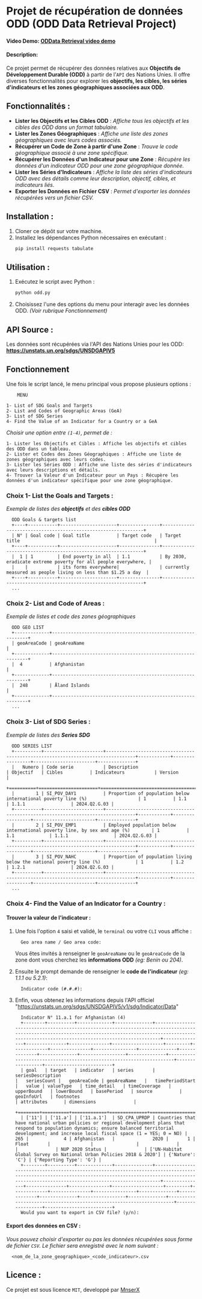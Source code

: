 # Projet de récupération de données ODD (ODD Data Retrieval Project)

#### Video Demo:  [ODData Retrieval video demo](https://www.youtube.com/watch?v=LfaMVlDaQ24)

#### Description:
Ce projet permet de récupérer des données relatives aux **Objectifs de Développement Durable (ODD)** à partir de l'`API` des Nations Unies. Il offre diverses fonctionnalités pour explorer les **objectifs, les cibles, les séries d'indicateurs et les zones géographiques associées aux ODD**.

## Fonctionnalités :

- **Lister les Objectifs et les Cibles ODD** : *Affiche tous les objectifs et les cibles des ODD dans un format tabulaire.*
- **Lister les Zones Géographiques** : _Affiche une liste des zones géographiques avec leurs codes associés._
- **Récupérer un Code de Zone à partir d'une Zone** : *Trouve le code géographique associé à une zone spécifique.*
- **Récupérer les Données d'un Indicateur pour une Zone** : *Récupère les données d'un indicateur ODD pour une zone géographique donnée.*
- **Lister les Séries d'Indicateurs** : *Affiche la liste des séries d'indicateurs ODD avec des détails comme leur description, objectif, cibles, et indicateurs liés.*
- **Exporter les Données en Fichier CSV** : _Permet d'exporter les données récupérées vers un fichier CSV._

## Installation :

1. Cloner ce dépôt sur votre machine.
2. Installez les dépendances Python nécessaires en exécutant :
   ```bash
   pip install requests tabulate

## Utilisation :

1. Exécutez le script avec Python :
    ```bash
    python odd.py

2. Choisissez l'une des options du menu pour interagir avec les données ODD. *(Voir rubrique Fonctionnement)*

## API Source :

Les données sont récupérées via l'API des Nations Unies pour les ODD: **https://unstats.un.org/sdgs/UNSDGAPIV5**

## Fonctionnement
Une fois le script lancé, le menu principal vous propose plusieurs options :

        MENU

    1- List of SDG Goals and Targets
    2- List and Codes of Geographic Areas (GeA)
    3- List of SDG Series
    4- Find the Value of an Indicator for a Country or a GeA
      

*Choisir une option entre `(1-4)`, permet de :* 

    1- Lister les Objectifs et Cibles : Affiche les objectifs et cibles des ODD dans un tableau.
    2- Lister et Codes des Zones Géographiques : Affiche une liste de zones géographiques avec leurs codes.
    3- Lister les Séries ODD : Affiche une liste des séries d'indicateurs avec leurs descriptions et détails.
    4- Trouver la Valeur d'un Indicateur pour un Pays : Récupère les données d'un indicateur spécifique pour une zone géographique.

### Choix 1- List the Goals and Targets :
*Exemple de listes des **objectifs** et des **cibles ODD***

      ODD Goals & targets list
      +----+-----------+---------------------+---------------+---------------------------------------------------------------+
      | N° | Goal code | Goal title          | Target code   | Target title                                                  |
      +----+-----------+---------------------+---------------+---------------------------------------------------------------+
      |  1 | 1         | End poverty in all  | 1.1           | By 2030, eradicate extreme poverty for all people everywhere, |
      |    |           | its forms everywhere|               | currently measured as people living on less than $1.25 a day  |
      +----+-----------+---------------------+---------------+---------------------------------------------------------------+
      ...


### Choix 2- List and Code of Areas :
*Exemple de listes et code des zones géographiques*

      ODD GEO LIST
      +-------------+-------------------------------------------------------------+
      | geoAreaCode | geoAreaName                                                 |
      +-------------+-------------------------------------------------------------+
      |  4          | Afghanistan                                                 |
      +-------------+-------------------------------------------------------------+
      |  248        | Åland Islands                                               |
      +-------------+-------------------------------------------------------------+      
      ...


### Choix 3- List of SDG Series :
*Exemple de listes des **Series SDG***

      ODD SERIES LIST
      +----------+----------------------+---------------------------------------------------------------------------------+------------+-----------------+-----------------------+--------------+
      |   Numero | Code serie           | Description                                                                     | Objectif   | Cibles          | Indicateurs           | Version      |
      +==========+======================+=================================================================================+============+=================+=======================+==============+
      |        1 | SI_POV_DAY1          | Proportion of population below international poverty line (%)                   | 1          | 1.1             | 1.1.1                 | 2024.Q2.G.03 |
      +----------+----------------------+---------------------------------------------------------------------------------+------------+-----------------+-----------------------+--------------+
      |        2 | SI_POV_EMP1          | Employed population below international poverty line, by sex and age (%)        | 1          | 1.1             | 1.1.1                 | 2024.Q2.G.03 |
      +----------+----------------------+---------------------------------------------------------------------------------+------------+-----------------+-----------------------+--------------+
      |        3 | SI_POV_NAHC          | Proportion of population living below the national poverty line (%)             | 1          | 1.2             | 1.2.1                 | 2024.Q2.G.03 |
      +----------+----------------------+---------------------------------------------------------------------------------+------------+-----------------+-----------------------+--------------+
      ...
### Choix 4- Find the Value of an Indicator for a Country :
#### Trouver la valeur de l'indicateur : 
1. Une fois l'option `4` saisi et validé, le `terminal` ou votre `CLI` vous affiche :

         Geo area name / Geo area code: 
   Vous êtes invités à renseigner le `geoAreaName` ou le `geoAreaCode` de la zone dont vous cherchez les **informations ODD** *(eg: Benin ou 204)*.
2. Ensuite le prompt demande de renseigner le **code de l'indicateur** *(eg: 1.1.1 ou 5.2.1)*:

         Indicator code (#.#.#): 
3. Enfin, vous obtenez les informations depuis l'API officiel "https://unstats.un.org/sdgs/UNSDGAPIV5/v1/sdg/Indicator/Data"
      
         Indicator N° 11.a.1 for Afghanistan (4)
         +--------+----------+-------------+--------------+-----------------------------------------------------------------------------------------------------------------------------------------------------------------------------------------------------------+---------------+---------------+---------------+-------------------+---------+-------------+---------------+----------------+--------------+--------------+--------------+-----------------+--------------+---------------------------------------------------------------------+-----------------+-------------------------+
         | goal   | target   | indicator   | series       | seriesDescription                                                                                                                                                                                         |   seriesCount |   geoAreaCode | geoAreaName   |   timePeriodStart |   value | valueType   | time_detail   | timeCoverage   | upperBound   | lowerBound   | basePeriod   | source          | geoInfoUrl   | footnotes                                                           | attributes      | dimensions              |
         +========+==========+=============+==============+===========================================================================================================================================================================================================+===============+===============+===============+===================+=========+=============+===============+================+==============+==============+==============+=================+==============+=====================================================================+=================+=========================+
         | ['11'] | ['11.a'] | ['11.a.1']  | SD_CPA_UPRDP | Countries that have national urban policies or regional development plans that respond to population dynamics; ensure balanced territorial development; and increase local fiscal space (1 = YES; 0 = NO) |           265 |             4 | Afghanistan   |              2020 |       1 | Float       |               |                |              |              |              | NUP 2020 Status |              | ['UN-Habitat Global Survey on National Urban Policies 2018 & 2020'] | {'Nature': 'C'} | {'Reporting Type': 'G'} |
         +--------+----------+-------------+--------------+-----------------------------------------------------------------------------------------------------------------------------------------------------------------------------------------------------------+---------------+---------------+---------------+-------------------+---------+-------------+---------------+----------------+--------------+--------------+--------------+-----------------+--------------+---------------------------------------------------------------------+-----------------+-------------------------+
         Would you want to export in CSV file? (y/n): 

#### Export des données en CSV :
   *Vous pouvez choisir d'exporter ou pas les données récupérées sous forme de fichier `CSV`.
Le fichier sera enregistré avec le nom suivant :*

      <nom_de_la_zone_geographique>_<code_indicateur>.csv

## Licence :

Ce projet est sous licence `MIT`, developpé par [MnserX](https://github.com/MnserXiapeace) 


